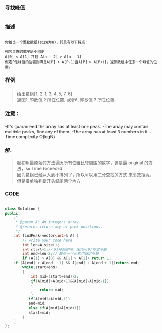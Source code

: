 ### 寻找峰值<h1>
### 描述<h2>
```
你给出一个整数数组(size为n)，其具有以下特点：

相邻位置的数字是不同的
A[0] < A[1] 并且 A[n - 2] > A[n - 1]
假定P是峰值的位置则满足A[P] > A[P-1]且A[P] > A[P+1]，返回数组中任意一个峰值的位置。
```
### 样例<h5>
>给出数组[1, 2, 1, 3, 4, 5, 7, 6]  
>返回1, 即数值 2 所在位置, 或者6, 即数值 7 所在位置.
### 注意：<h3>
-It's guaranteed the array has at least one peak.
-The array may contain multiple peeks, find any of them.
-The array has at least 3 numbers in it.
-Time complexity O(logN)
### 解:<h4>
> 起初用最原始的方法遍历所有位置比较周围的数字，这是最 original 的方法，so Time Exceeded  
> 因为数组已经从大到小排列了，所以可以用二分查找的方式 来高效搜索。  
> 但是要单独判断开头结尾两个地方  
### CODE <h6>
```C++
class Solution {
public:
    /*
     * @param A: An integers array.
     * @return: return any of peek positions.
     */
    int findPeak(vector<int>& A) {
        // write your code here
        int len=A.size();
        int start=1;//从1开始即可，因为A[0]肯定不是
        int end=len-2;// 最后一个元素也肯定不是
        if (A[1] > A[0] && A[1] > A[2])	return 1;
	if (A[end] > A[end - 1] && A[end] > A[end + 1])return end;
        while(start<end)
        {
            int mid=(start+end)/2;
            if(A[mid]>A[mid+1]&&A[mid]>A[mid-1])
            {
                return mid;
            }
           if(A[mid]<A[mid-1])
           end=mid;
           else if(A[mid]<A[mid+1])
           start=mid;
        }
    }
};
```
